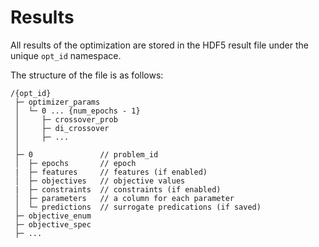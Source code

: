 # Results

All results of the optimization are stored in the HDF5 result file under the unique `opt_id` namespace.

The structure of the file is as follows:

```
/{opt_id}
 ├─ optimizer_params
 │  └─ 0 ... {num_epochs - 1}
 │     ├─ crossover_prob
 │     ├─ di_crossover
 │     ├─ ...
 │     
 ├─ 0               // problem_id
 │  ├─ epochs       // epoch
 |  ├─ features     // features (if enabled)
 │  ├─ objectives   // objective values
 |  ├─ constraints  // constraints (if enabled)
 │  ├─ parameters   // a column for each parameter
 │  └─ predictions  // surrogate predications (if saved)
 ├─ objective_enum
 ├─ objective_spec 
 ├─ ...

```
